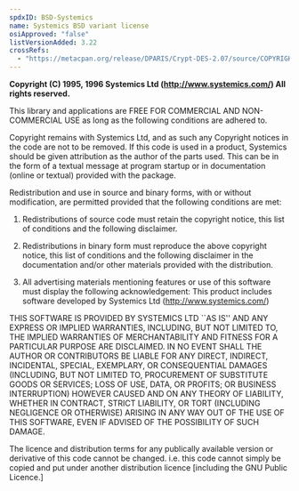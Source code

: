 ```yaml
---
spdxID: BSD-Systemics
name: Systemics BSD variant license
osiApproved: "false"
listVersionAdded: 3.22
crossRefs: 
  - "https://metacpan.org/release/DPARIS/Crypt-DES-2.07/source/COPYRIGHT"
---
```


**Copyright (C) 1995, 1996 Systemics Ltd (http://www.systemics.com/) All rights reserved.**

This library and applications are FREE FOR COMMERCIAL AND NON-COMMERCIAL USE as long as the following conditions are adhered to.

Copyright remains with Systemics Ltd, and as such any Copyright notices in the code are not to be removed. If this code is used in a product, Systemics should be given attribution as the author of the parts used. This can be in the form of a textual message at program startup or in documentation (online or textual) provided with the package.

Redistribution and use in source and binary forms, with or without modification, are permitted provided that the following conditions are met:

1. Redistributions of source code must retain the copyright notice, this list of conditions and the following disclaimer.

2. Redistributions in binary form must reproduce the above copyright notice, this list of conditions and the following disclaimer in the documentation and/or other materials provided with the distribution.

3. All advertising materials mentioning features or use of this software must display the following acknowledgement: This product includes software developed by Systemics Ltd (http://www.systemics.com/)

THIS SOFTWARE IS PROVIDED BY SYSTEMICS LTD ``AS IS'' AND ANY EXPRESS OR IMPLIED WARRANTIES, INCLUDING, BUT NOT LIMITED TO, THE IMPLIED WARRANTIES OF MERCHANTABILITY AND FITNESS FOR A PARTICULAR PURPOSE ARE DISCLAIMED. IN NO EVENT SHALL THE AUTHOR OR CONTRIBUTORS BE LIABLE FOR ANY DIRECT, INDIRECT, INCIDENTAL, SPECIAL, EXEMPLARY, OR CONSEQUENTIAL DAMAGES (INCLUDING, BUT NOT LIMITED TO, PROCUREMENT OF SUBSTITUTE GOODS OR SERVICES; LOSS OF USE, DATA, OR PROFITS; OR BUSINESS INTERRUPTION) HOWEVER CAUSED AND ON ANY THEORY OF LIABILITY, WHETHER IN CONTRACT, STRICT LIABILITY, OR TORT (INCLUDING NEGLIGENCE OR OTHERWISE) ARISING IN ANY WAY OUT OF THE USE OF THIS SOFTWARE, EVEN IF ADVISED OF THE POSSIBILITY OF SUCH DAMAGE.

The licence and distribution terms for any publically available version or derivative of this code cannot be changed. i.e. this code cannot simply be copied and put under another distribution licence [including the GNU Public Licence.]
